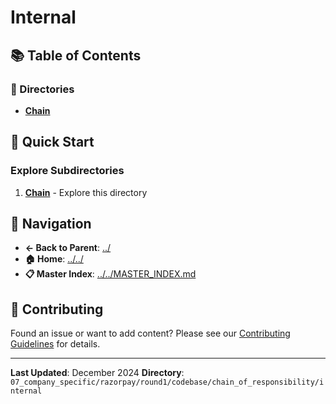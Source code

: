 # Internal

## 📚 Table of Contents

### 📁 Directories

- **[Chain](chain/)**

## 🚀 Quick Start

### Explore Subdirectories
1. **[Chain](chain/)** - Explore this directory

## 🔗 Navigation

- **← Back to Parent**: [../](../)
- **🏠 Home**: [../../](../..)
- **📋 Master Index**: [../../MASTER_INDEX.md](../../../../../../..MASTER_INDEX.md)

## 🤝 Contributing

Found an issue or want to add content? Please see our [Contributing Guidelines](../../../../../../CONTRIBUTING.md) for details.

---

**Last Updated**: December 2024
**Directory**: `07_company_specific/razorpay/round1/codebase/chain_of_responsibility/internal`
